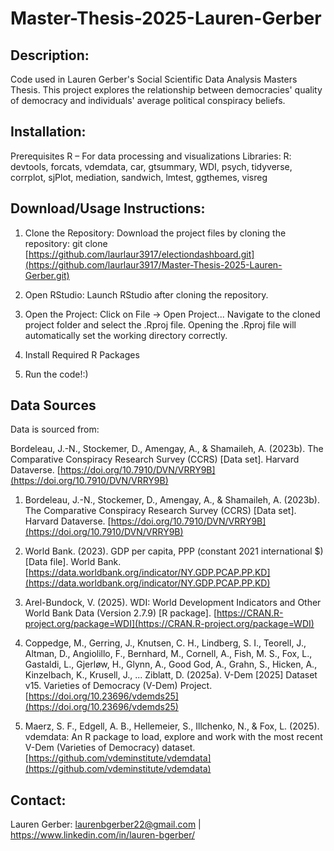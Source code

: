 # Master-Thesis-2025-Lauren-Gerber

## Description: 
Code used in Lauren Gerber's Social Scientific Data Analysis Masters Thesis. This project explores the relationship between democracies' quality of democracy and individuals' average political conspiracy beliefs. 

## Installation:
Prerequisites
R – For data processing and visualizations
Libraries:
R: devtools, forcats, vdemdata, car, gtsummary, WDI, psych, tidyverse, corrplot, sjPlot, mediation, sandwich, lmtest, ggthemes, visreg

## Download/Usage Instructions: 
1. Clone the Repository:
Download the project files by cloning the repository: git clone [https://github.com/laurlaur3917/electiondashboard.git](https://github.com/laurlaur3917/Master-Thesis-2025-Lauren-Gerber.git)
2. Open RStudio:
Launch RStudio after cloning the repository.

3. Open the Project:
Click on File -> Open Project...
Navigate to the cloned project folder and select the .Rproj file. Opening the .Rproj file will automatically set the working directory correctly.

4. Install Required R Packages
   
5. Run the code!:) 

## Data Sources
Data is sourced from: 

Bordeleau, J.-N., Stockemer, D., Amengay, A., & Shamaileh, A. (2023b). The Comparative Conspiracy Research Survey (CCRS) [Data set]. Harvard Dataverse. [https://doi.org/10.7910/DVN/VRRY9B](https://doi.org/10.7910/DVN/VRRY9B)

1. Bordeleau, J.-N., Stockemer, D., Amengay, A., & Shamaileh, A. (2023b). The Comparative Conspiracy Research Survey (CCRS) [Data set]. Harvard Dataverse. [https://doi.org/10.7910/DVN/VRRY9B](https://doi.org/10.7910/DVN/VRRY9B) 

2. World Bank. (2023). GDP per capita, PPP (constant 2021 international $) [Data file]. World Bank. [https://data.worldbank.org/indicator/NY.GDP.PCAP.PP.KD](https://data.worldbank.org/indicator/NY.GDP.PCAP.PP.KD)

3. Arel-Bundock, V. (2025). WDI: World Development Indicators and Other World Bank Data (Version 2.7.9) [R package]. [https://CRAN.R-project.org/package=WDI](https://CRAN.R-project.org/package=WDI) 

4. Coppedge, M., Gerring, J., Knutsen, C. H., Lindberg, S. I., Teorell, J., Altman, D., Angiolillo, F., Bernhard, M., Cornell, A., Fish, M. S., Fox, L., Gastaldi, L., Gjerløw, H., Glynn, A., Good God, A., Grahn, S., Hicken, A., Kinzelbach, K., Krusell, J., ... Ziblatt, D. (2025a). V-Dem [2025] Dataset v15. Varieties of Democracy (V-Dem) Project. [https://doi.org/10.23696/vdemds25](https://doi.org/10.23696/vdemds25) 

5. Maerz, S. F., Edgell, A. B., Hellemeier, S., Illchenko, N., & Fox, L. (2025). vdemdata: An R package to load, explore and work with the most recent V-Dem (Varieties of Democracy) dataset. [https://github.com/vdeminstitute/vdemdata](https://github.com/vdeminstitute/vdemdata) 


## Contact: 

Lauren Gerber: laurenbgerber22@gmail.com | https://www.linkedin.com/in/lauren-bgerber/ 
